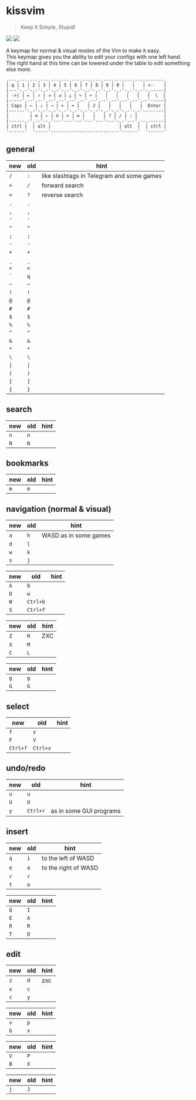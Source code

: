 # kissvim
> Keep It Simple, Stupid!

![](https://img.shields.io/tokei/lines/github/arebaka/kissvim)
![](https://img.shields.io/github/repo-size/arebaka/kissvim)

A keymap for normal & visual modes of the Vim to make it easy.  
This keymap gives you the ability to edit your configs with one left hand.  
The right hand at this time can be lowered under the table to edit something else more.

```
,---,---,---,---,---,---,---,---,---,---,---,---,---,-------,
| q | 1 | 2 | 3 | 4 | 5 | 6 | 7 | 8 | 9 | 0 |   |   | <-    |
|---'-,-'-,-'-,-'-,-'-,-'-,-'-,-'-,-'-,-'-,-'-,-'-,-'-,-----|
| ->| | ⇤ | ↑ | ⇥ | ↺ | ⤓ | ↷ | ↶ |   |   |   |   |   |  \  |
|-----',--',--',--',--',--',--',--',--',--',--',--',--'-----|
| Caps | ← | ↓ | → | ⌖ | ➠ |   | J |   |   |   |   |  Enter |
|------'-,-'-,-'-,-'-,-'-,-'-,-'-,-'-,-'-,-'-,-'-,-'--------|
|        | ⌧ | ✂ | © | ➤ | ⌦ |   |   | ? | / | : |          |
|------,-',--'--,'---'---'---'---'---'---'-,-'---',--,------|
| ctrl |  | alt |                          | alt  |  | ctrl |
'------'  '-----'--------------------------'------'  '------'
```

## general
| new | old | hint |
| --- | --- | ---- |
| `/` | `:` | like slashtags in Telegram and some games |
| `>` | `/` | forward search |
| `<` | `?` | reverse search |
| `.` | `.` | |
| `,` | `,` | |
| `'` | `'` | |
| `"` | `"` | |
| `;` | `;` | |
| `-` | `-` | |
| `+` | `+` | |
| `_` | `_` | |
| `=` | `=` | |
| `` ` `` | `q` | |
| `~` | `~` | |
| `!` | `!` | |
| `@` | `@` | |
| `#` | `#` | |
| `$` | `$` | |
| `%` | `%` | |
| `^` | `^` | |
| `&` | `&` | |
| `*` | `*` | |
| `\` | `\` | |
| `\|` | `\|` | |
| `(` | `)` | |
| `[` | `]` | |
| `{` | `}` | |

## search
| new | old | hint |
| --- | --- | ---- |
| `n` | `n` | |
| `N` | `N` | |

## bookmarks
| new | old | hint |
| --- | --- | ---- |
| `m` | `m` | |

## navigation (normal & visual)
| new | old | hint |
| --- | --- | ---- |
| `a` | `h` | WASD as in some games |
| `d` | `l` | |
| `w` | `k` | |
| `s` | `j` | |

| new | old | hint |
| --- | --- | ---- |
| `A` | `b` | |
| `D` | `w` | |
| `W` | `Ctrl+b` | |
| `S` | `Ctrl+f` | |

| new | old | hint |
| --- | --- | ---- |
| `Z` | `H` | ZXC |
| `X` | `M` | |
| `C` | `L` | |

| new | old | hint |
| --- | --- | ---- |
| `g` | `g` | |
| `G` | `G` | |

## select
| new | old | hint |
| --- | --- | ---- |
| `f` | `v` | |
| `F` | `V` | |
| `Ctrl+f` | `Ctrl+v` | |

## undo/redo
| new | old | hint |
| --- | --- | ---- |
| `u` | `u` | |
| `U` | `U` | |
| `y` | `Ctrl+r` | as in some GUI programs |

## insert
| new | old | hint |
| --- | --- | ---- |
| `q` | `i` | to the left of WASD |
| `e` | `a` | to the right of WASD |
| `r` | `r` | |
| `t` | `o` | |

| new | old | hint |
| --- | --- | ---- |
| `Q` | `I` | |
| `E` | `A` | |
| `R` | `R` | |
| `T` | `O` | |

## edit
| new | old | hint |
| --- | --- | ---- |
| `z` | `d` | zxc |
| `x` | `c` | |
| `c` | `y` | |

| new | old | hint |
| --- | --- | ---- |
| `v` | `p` | |
| `b` | `x` | |

| new | old | hint |
| --- | --- | ---- |
| `V` | `P` | |
| `B` | `X` | |

| new | old | hint |
| --- | --- | ---- |
| `j` | `J` | |
